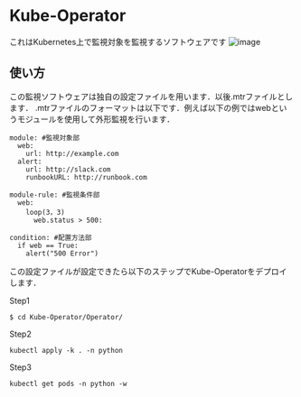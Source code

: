 # Kube-Operator

これはKubernetes上で監視対象を監視するソフトウェアです
![image](https://user-images.githubusercontent.com/68419885/284459924-49526340-42f0-4ac6-9dfa-475721602fc3.png)
## 使い方

この監視ソフトウェアは独自の設定ファイルを用います．以後.mtrファイルとします．
.mtrファイルのフォーマットは以下です．例えば以下の例ではwebというモジュールを使用して外形監視を行います．
```
module: #監視対象部
  web:
    url: http://example.com
  alert:
    url: http://slack.com
    runbookURL: http://runbook.com
    
module-rule: #監視条件部
  web:
    loop(3，3)
      web.status > 500:

condition: #配置方法部
  if web == True:
    alert("500 Error")
```

この設定ファイルが設定できたら以下のステップでKube-Operatorをデプロイします．

Step1
```
$ cd Kube-Operator/Operator/
```

Step2
```
kubectl apply -k . -n python
```

Step3
```
kubectl get pods -n python -w
```

